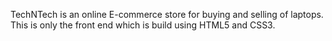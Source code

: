 TechNTech is an online E-commerce store for buying and selling of laptops. This is only the front end which is build using HTML5 and CSS3. 
